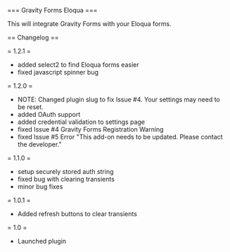 === Gravity Forms Eloqua ===

This will integrate Gravity Forms with your Eloqua forms.

== Changelog ==

= 1.2.1 =
* added select2 to find Eloqua forms easier
* fixed javascript spinner bug

= 1.2.0 =
* NOTE: Changed plugin slug to fix Issue #4. Your settings may need to be reset.
* added OAuth support
* added credential validation to settings page
* fixed Issue #4 Gravity Forms Registration Warning
* fixed Issue #5 Error "This add-on needs to be updated. Please contact the developer."

= 1.1.0 =
* setup securely stored auth string
* fixed bug with clearing transients
* minor bug fixes

= 1.0.1 =
* Added refresh buttons to clear transients

= 1.0 =
* Launched plugin